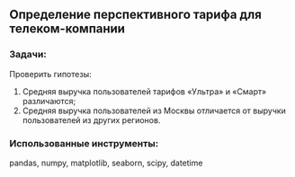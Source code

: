 ## Определение перспективного тарифа для телеком-компании
### Задачи:
Проверить гипотезы:
1. Cредняя выручка пользователей тарифов «Ультра» и «Смарт» различаются;
2. Cредняя выручка пользователей из Москвы отличается от выручки пользователей из других регионов.

### Использованные инструменты:
pandas, numpy, matplotlib, seaborn, scipy, datetime
